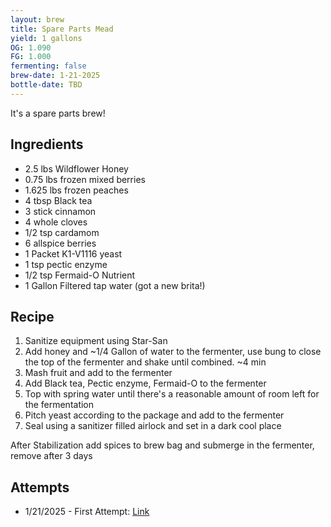 ```yaml
---
layout: brew
title: Spare Parts Mead
yield: 1 gallons
OG: 1.090
FG: 1.000
fermenting: false
brew-date: 1-21-2025
bottle-date: TBD
---
```


It's a spare parts brew!

## Ingredients
 - 2.5 lbs Wildflower Honey
 - 0.75 lbs frozen mixed berries
 - 1.625 lbs frozen peaches
 - 4 tbsp Black tea
 - 3 stick cinnamon
 - 4 whole cloves
 - 1/2 tsp cardamom
 - 6 allspice berries
 - 1 Packet K1-V1116 yeast
 - 1 tsp pectic enzyme
 - 1/2 tsp Fermaid-O Nutrient
 - 1 Gallon Filtered tap water (got a new brita!)

## Recipe
 1. Sanitize equipment using Star-San
 2. Add honey and ~1/4 Gallon of water to the fermenter, use bung to close the top of the fermenter and shake until combined. ~4 min
 3. Mash fruit and add to the fermenter
 4. Add Black tea, Pectic enzyme, Fermaid-O to the fermenter
 5. Top with spring water until there's a reasonable amount of room left for the fermentation
 6. Pitch yeast according to the package and add to the fermenter
 7. Seal using a sanitizer filled airlock and set in a dark cool place

After Stabilization add spices to brew bag and submerge in the fermenter, remove after 3 days

## Attempts
 - 1/21/2025 - First Attempt: <a href="{{ site.baseurl }}/Spare-Parts/Attempt-1">Link</a>
